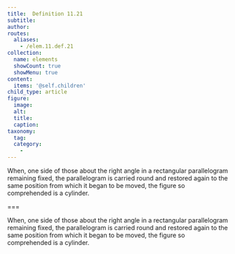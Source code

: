 ```yaml
---
title:  Definition 11.21
subtitle: 
author:
routes:
  aliases:
    - /elem.11.def.21
collection:
  name: elements
  showCount: true
  showMenu: true
content:
  items: '@self.children'
child_type: article
figure:
  image:
  alt:
  title:
  caption:
taxonomy:
  tag:
  category:
    - 
---
```


<p>When, one side of those about the right angle in a rectangular parallelogram remaining fixed, the parallelogram is carried round and restored again to the same position from which it began to be moved, the figure so comprehended is a <hi rend="bold">cylinder.</hi></p>

===

<p>When, one side of those about the right angle in a rectangular parallelogram remaining fixed, the parallelogram is carried round and restored again to the same position from which it began to be moved, the figure so comprehended is a <span class="bold">cylinder.</span></p>
